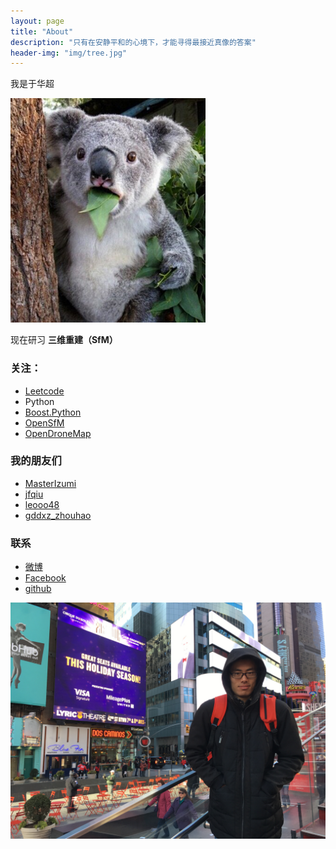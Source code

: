 ```yaml
---
layout: page
title: "About"
description: "只有在安静平和的心境下，才能寻得最接近真像的答案"
header-img: "img/tree.jpg"
---
```


我是于华超

![Mo](img/originbear.png)

现在研习 **三维重建（SfM）**


### 关注：


- [Leetcode](https://leetcode.com/problemset/algorithms/)
- Python
- [Boost.Python](https://github.com/bryanibit/boost-python-examples)
- [OpenSfM](https://github.com/mapillary/OpenSfM/)
- [OpenDroneMap](https://github.com/OpenDroneMap/OpenDroneMap/)



### 我的朋友们

- [MasterIzumi](https://MasterIzumi.github.io)
- [jfqiu](https://github.com/jfqiu)
- [leooo48](https://leooo48.github.io)
- [gddxz_zhouhao](http://blog.csdn.net/gddxz_zhouhao)

### 联系

- [微博](http://weibo.com/u/2393223365)
- [Facebook](https://www.facebook.com/profile.php?id=100009262672437&ref=bookmarks)
- [github](https://github.com/bryanibit)


![Moi](img/IMG_2727.JPG)

